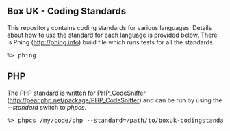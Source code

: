 
Box UK - Coding Standards
-------------------------

This repository contains coding standards for various languages.  Details about
how to use the standard for each language is provided below.  There is Phing
(http://phing.info) build file which runs tests for all the standards.

<pre>
%> phing
</pre>

PHP
---

The PHP standard is written for PHP_CodeSniffer (http://pear.php.net/package/PHP_CodeSniffer)
and can be run by using the *--standard* switch to _phpcs_.

<pre>
%> phpcs /my/code/php --standard=/path/to/boxuk-codingstandards/PHP/BoxUK
</pre>
